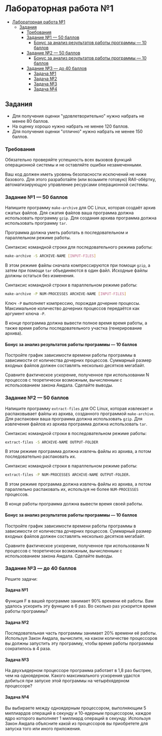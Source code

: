 # Лабораторная работа №1

- [Лабораторная работа №1](#лабораторная-работа-1)
  - [Задания](#задания)
    - [Требования](#требования)
    - [Задание №1 — 50 баллов](#задание-1--50-баллов)
      - [Бонус за анализ результатов работы программы — 10 баллов](#бонус-за-анализ-результатов-работы-программы--10-баллов)
    - [Задание №2 — 50 баллов](#задание-2--50-баллов)
      - [Бонус за анализ результатов работы программы — 10 баллов](#бонус-за-анализ-результатов-работы-программы--10-баллов-1)
    - [Задание №3 — до 40 баллов](#задание-3--до-40-баллов)
      - [Задача №1](#задача-1)
      - [Задача №2](#задача-2)
      - [Задача №3](#задача-3)
      - [Задача №4](#задача-4)

## Задания

- Для получения оценки "удовлетворительно" нужно набрать не менее 80 баллов.
- На оценку хорошо нужно набрать не менее 120 баллов.
- Для получения оценки "отлично" нужно набрать не менее 150 баллов.

### Требования

Обязательно проверяйте успешность всех вызовов функций операционной системы и не оставляйте ошибки незамеченными.

Ваш код должен иметь уровень безопасности исключений не ниже базового.
Для этого разработайте (или возьмите готовую) RAII-обёртку, автоматизирующую
управление ресурсами операционной системы.

### Задание №1 — 50 баллов

Напишите программу `make-archive` для ОС Linux, которая создаёт архив сжатых файлов.
Для сжатия файлов ваша программа должна использовать программу `gzip`.
Для создания архива программа должна использовать программу `tar`.

Программа должна уметь работать в последовательном и параллельном режиме работы.

Синтаксис командной строки для последовательного режима работы:

```bash
make-archive -S ARCHIVE-NAME [INPUT-FILES]
```

В этом режиме файлы сначала компрессируются при помощи `gzip`,
а затем при помощи `tar` объединяются в один файл.
Исходные файлы должны остаться без изменения.

Синтаксис командной строки в параллельном режиме работы:

```bash
make-archive -P NUM-PROCESSES ARCHIVE-NAME [INPUT-FILES]
```

Ключ `-P` выполняет компрессию, порождая дочерние процессы.
Максимальное количество дочерних процессов передаётся как аргумент ключа `-P`.

В конце программа должна вывести полное время время работы,
а также время работы последовательного участка (генерирование архива).

#### Бонус за анализ результатов работы программы — 10 баллов

Постройте график зависимости времени работы программы в зависимости от количества дочерних процессов.
Суммарный размер входных файлов должен составлять несколько десятков мегабайт.

Сравните фактическое ускорение, полученное при использовании N процессов с теоретически возможным,
вычисленным с использованием закона Амдала. Сделайте выводы.

### Задание №2 — 50 баллов

Напишите программу `extract-files` для ОС Linux,
которая извлекает и распаковывает файлы из архива, созданного программой `make-archive`.
Для распаковки ваша программа должна использовать `gzip`.
Для извлечения файлов из архива программа должна использовать `tar`.

Синтаксис командной строки в последовательном режиме работы:

```bash
extract-files -S ARCHIVE-NAME OUTPUT-FOLDER
```

В этом режиме программа должна извлечь файлы из архива, а потом последовательно распаковать их.

Синтаксис командной строки в параллельном режиме работы:

```bash
extract-files -P NUM-PROCESSES ARCHIVE-NAME OUTPUT-FOLDER.
```

В этом режиме программа должна извлечь файлы из архива,
а потом параллельно распаковать их, используя не более `NUM-PROCESSES` процессов.

В конце работы программа должна вывести время своей работы.

#### Бонус за анализ результатов работы программы — 10 баллов

Постройте график зависимости времени работы программы в зависимости от количества дочерних процессов.
Суммарный размер входных файлов должен составлять несколько десятков мегабайт.

Сравните фактическое ускорение, полученное при использовании N процессов с теоретически возможным,
вычисленным с использованием закона Амдала. Сделайте выводы.

### Задание №3 — до 40 баллов

Решите задачи:

#### Задача №1

Функция F в вашей программе занимает 90% времени её работы.
Вам удалось ускорить эту функцию в 6 раз.
Во сколько раз ускорится время работы программы?

#### Задача №2

Последовательная часть программы занимает 20% времени её работы.
Используя Закон Амдала, вычислите, на каком количестве процессоров вы должны запустить эту программу,
чтобы время работы программы сократилось в 4 раза.

#### Задача №3

На двухъядерном процессоре программа работает в 1,8 раз быстрее, чем на одноядерном.
Какого максимального ускорения удастся добиться при запуске этой программы на четырёхядерном процессоре?

#### Задача №4

Вы выбираете между одноядерным процессором, выполняющим 5 миллиардов операций в секунду
и 10-ядерным процессором, каждое ядро которого выполняет 1 миллиард операций в секунду.
Используя Закон Амдала объясните какой из процессоров вы приобретете для запуска
того или иного приложения.
